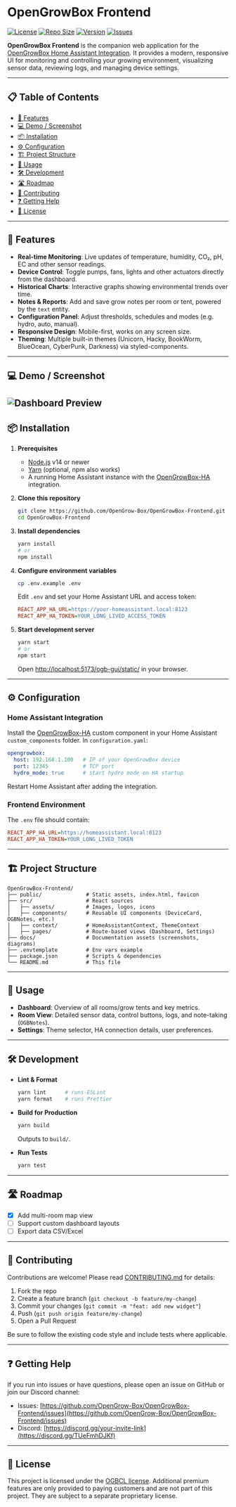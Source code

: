 # OpenGrowBox Frontend

[![License](https://img.shields.io/github/license/OpenGrow-Box/OpenGrowBox-Frontend)](LICENSE)
[![Repo Size](https://img.shields.io/github/repo-size/OpenGrow-Box/OpenGrowBox-Frontend)](https://github.com/OpenGrow-Box/OpenGrowBox-Frontend)
[![Version](https://img.shields.io/github/v/release/OpenGrow-Box/OpenGrowBox-Frontend)](https://github.com/OpenGrow-Box/OpenGrowBox-Frontend/releases)
[![Issues](https://img.shields.io/github/issues/OpenGrow-Box/OpenGrowBox-Frontend)](https://github.com/OpenGrow-Box/OpenGrowBox-Frontend/issues)

**OpenGrowBox Frontend** is the companion web application for the [OpenGrowBox Home Assistant Integration](https://github.com/OpenGrow-Box/OpenGrowBox-HA). It provides a modern, responsive UI for monitoring and controlling your growing environment, visualizing sensor data, reviewing logs, and managing device settings.

---

## 📋 Table of Contents

* [🚀 Features](#-features)
* [💻 Demo / Screenshot](#-demo--screenshot)
* [📦 Installation](#-installation)
* [⚙️ Configuration](#️-configuration)
* [🏗️ Project Structure](#️-project-structure)
* [📖 Usage](#-usage)
* [🛠️ Development](#️-development)
* [🛣️ Roadmap](#️-roadmap)
* [🤝 Contributing](#-contributing)
* [❓ Getting Help](#-getting-help)
* [📝 License](#-license)

---

## 🚀 Features

* **Real-time Monitoring**: Live updates of temperature, humidity, CO₂, pH, EC and other sensor readings.
* **Device Control**: Toggle pumps, fans, lights and other actuators directly from the dashboard.
* **Historical Charts**: Interactive graphs showing environmental trends over time.
* **Notes & Reports**: Add and save grow notes per room or tent, powered by the `text` entity.
* **Configuration Panel**: Adjust thresholds, schedules and modes (e.g. hydro, auto, manual).
* **Responsive Design**: Mobile-first, works on any screen size.
* **Theming**: Multiple built-in themes (Unicorn, Hacky, BookWorm, BlueOcean, CyberPunk, Darkness) via styled-components.

---

## 💻 Demo / Screenshot
![Dashboard Preview](https://github.com/user-attachments/assets/eea1aa9f-06b7-4d06-a386-f4b1d49e80ae)
---

## 📦 Installation

1. **Prerequisites**

   * [Node.js](https://nodejs.org/) v14 or newer
   * [Yarn](https://yarnpkg.com/) (optional, npm also works)
   * A running Home Assistant instance with the [OpenGrowBox-HA](https://github.com/OpenGrow-Box/OpenGrowBox-HA) integration.

2. **Clone this repository**

   ```bash
   git clone https://github.com/OpenGrow-Box/OpenGrowBox-Frontend.git
   cd OpenGrowBox-Frontend
   ```

3. **Install dependencies**

   ```bash
   yarn install
   # or
   npm install
   ```

4. **Configure environment variables**

   ```bash
   cp .env.example .env
   ```

   Edit `.env` and set your Home Assistant URL and access token:

   ```ini
   REACT_APP_HA_URL=https://your-homeassistant.local:8123
   REACT_APP_HA_TOKEN=YOUR_LONG_LIVED_ACCESS_TOKEN
   ```

5. **Start development server**

   ```bash
   yarn start
   # or
   npm start
   ```

   Open [http://localhost:5173/ogb-gui/static/](http://localhost:5173/ogb-gui/static/) in your browser.

---

## ⚙️ Configuration

### Home Assistant Integration

Install the [OpenGrowBox-HA](https://github.com/OpenGrow-Box/OpenGrowBox-HA) custom component in your Home Assistant `custom_components` folder. In `configuration.yaml`:

```yaml
opengrowbox:
  host: 192.168.1.100   # IP of your OpenGrowBox device
  port: 12345           # TCP port
  hydro_mode: true      # start hydro mode on HA startup
```

Restart Home Assistant after adding the integration.

### Frontend Environment

The `.env` file should contain:

```ini
REACT_APP_HA_URL=https://homeassistant.local:8123
REACT_APP_HA_TOKEN=YOUR_LONG_LIVED_TOKEN
```

---

## 🏗️ Project Structure

```
OpenGrowBox-Frontend/
├── public/              # Static assets, index.html, favicon
├── src/                 # React sources
│   ├── assets/          # Images, logos, icons
│   ├── components/      # Reusable UI components (DeviceCard, OGBNotes, etc.)
│   ├── context/         # HomeAssistantContext, ThemeContext
│   ├── pages/           # Route-based views (Dashboard, Settings)
├── docs/                # Documentation assets (screenshots, diagrams)
├── .envtemplate         # Env vars example
├── package.json         # Scripts & dependencies
└── README.md            # This file
```

---

## 📖 Usage

* **Dashboard**: Overview of all rooms/grow tents and key metrics.
* **Room View**: Detailed sensor data, control buttons, logs, and note-taking (`OGBNotes`).
* **Settings**: Theme selector, HA connection details, user preferences.

---

## 🛠️ Development

* **Lint & Format**

  ```bash
  yarn lint      # runs ESLint
  yarn format    # runs Prettier
  ```

* **Build for Production**

  ```bash
  yarn build
  ```

  Outputs to `build/`.

* **Run Tests**

  ```bash
  yarn test
  ```

---

## 🛣️ Roadmap

* [x] Add multi-room map view
* [ ] Support custom dashboard layouts
* [ ] Export data CSV/Excel

---

## 🤝 Contributing

Contributions are welcome! Please read [CONTRIBUTING.md](CONTRIBUTING.md) for details:

1. Fork the repo
2. Create a feature branch (`git checkout -b feature/my-change`)
3. Commit your changes (`git commit -m "feat: add new widget"`)
4. Push (`git push origin feature/my-change`)
5. Open a Pull Request

Be sure to follow the existing code style and include tests where applicable.

---

## ❓ Getting Help

If you run into issues or have questions, please open an issue on GitHub or join our Discord channel:

* Issues: [https://github.com/OpenGrow-Box/OpenGrowBox-Frontend/issues](https://github.com/OpenGrow-Box/OpenGrowBox-Frontend/issues)
* Discord: [https://discord.gg/your-invite-link](https://discord.gg/TUeFmhDJKf)

---

## 📝 License
This project is licensed under the [OGBCL license](LICENSE).
Additional premium features are only provided to paying customers and are not part of this project. They are subject to a separate proprietary license.
